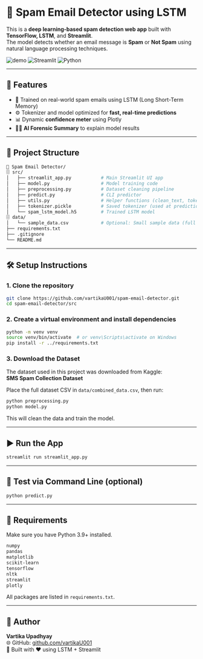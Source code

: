 # 📧 Spam Email Detector using LSTM

This is a **deep learning-based spam detection web app** built with **TensorFlow, LSTM**, and **Streamlit**.  
The model detects whether an email message is **Spam** or **Not Spam** using natural language processing techniques.

![demo](https://img.shields.io/badge/Machine%20Learning-LSTM-blueviolet) ![Streamlit](https://img.shields.io/badge/Streamlit-App-red) ![Python](https://img.shields.io/badge/Python-3.9+-blue)

---

## 🚀 Features

- 🧐 Trained on real-world spam emails using LSTM (Long Short-Term Memory)
- ⚙️ Tokenizer and model optimized for **fast, real-time predictions**
- 📊 Dynamic **confidence meter** using Plotly
- 🕵️‍♀️ **AI Forensic Summary** to explain model results

---

## 📁 Project Structure

```bash
📂 Spam Email Detector/
🗄 src/
│   ├── streamlit_app.py           # Main Streamlit UI app
│   ├── model.py                   # Model training code
│   ├── preprocessing.py           # Dataset cleaning pipeline
│   ├── predict.py                 # CLI predictor
│   ├── utils.py                   # Helper functions (clean_text, tokenizer loader)
│   ├── tokenizer.pickle           # Saved tokenizer (used at prediction time)
│   └── spam_lstm_model.h5         # Trained LSTM model
🗄 data/
│   └── sample_data.csv            # Optional: Small sample data (full data ignored)
├── requirements.txt
├── .gitignore
└── README.md
```

---

## 🛠️ Setup Instructions

### 1. Clone the repository
```bash
git clone https://github.com/vartikaU001/spam-email-detector.git
cd spam-email-detector/src
```

### 2. Create a virtual environment and install dependencies
```bash
python -m venv venv
source venv/bin/activate  # or venv\Scripts\activate on Windows
pip install -r ../requirements.txt
```

### 3. Download the Dataset
The dataset used in this project was downloaded from Kaggle:  
**SMS Spam Collection Dataset**

Place the full dataset CSV in `data/combined_data.csv`, then run:

```bash
python preprocessing.py
python model.py
```
This will clean the data and train the model.

---

## ▶️ Run the App
```bash
streamlit run streamlit_app.py
```

---

## 🔪 Test via Command Line (optional)
```bash
python predict.py
```

---

## 📆 Requirements
Make sure you have Python 3.9+ installed.

```txt
numpy
pandas
matplotlib
scikit-learn
tensorflow
nltk
streamlit
plotly
```
All packages are listed in `requirements.txt`.

---

## 🙌 Author
**Vartika Upadhyay**  
🌐 GitHub: [github.com/vartikaU001](https://github.com/vartikaU001)  
📝 Built with ❤️ using LSTM + Streamlit
